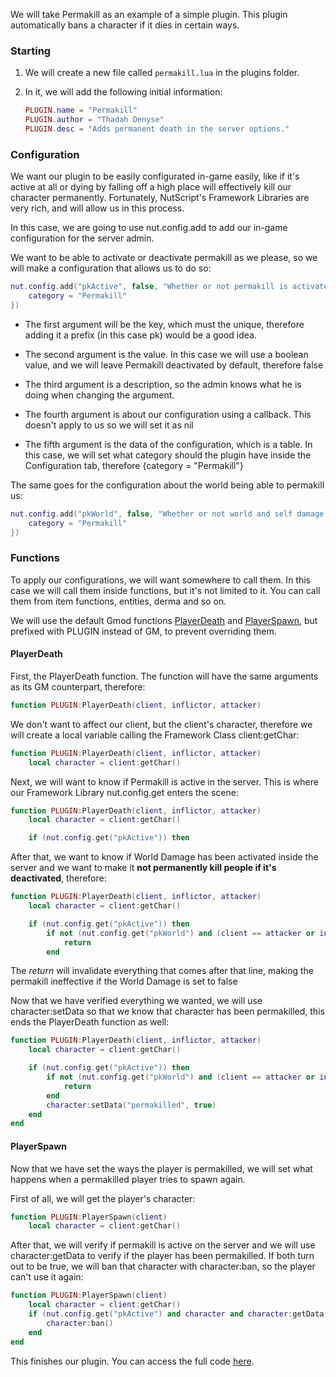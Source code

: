 We will take Permakill as an example of a simple plugin. This plugin automatically bans a character if it dies in certain ways.

### **Starting**

1. We will create a new file called ```permakill.lua``` in the plugins folder.
2. In it, we will add the following initial information:

    ```lua
    PLUGIN.name = "Permakill"
    PLUGIN.author = "Thadah Denyse"
    PLUGIN.desc = "Adds permanent death in the server options."
    ```

### **Configuration**

We want our plugin to be easily configurated in-game easily, like if it's active at all or dying by falling off a high place will effectively kill our character permanently. Fortunately, NutScript's Framework Libraries are very rich, and will allow us in this process.

In this case, we are going to use nut.config.add to add our in-game configuration for the server admin.

We want to be able to activate or deactivate permakill as we please, so we will make a configuration that allows us to do so:

```lua
nut.config.add("pkActive", false, "Whether or not permakill is activated on the server.", nil, {
    category = "Permakill"
})
```

* The first argument will be the key, which must the unique, therefore adding it a prefix (in this case pk) would be a good idea.

* The second argument is the value. In this case we will use a boolean value, and we will leave Permakill deactivated by default, therefore false

* The third argument is a description, so the admin knows what he is doing when changing the argument.

* The fourth argument is about our configuration using a callback. This doesn't apply to us so we will set it as nil

* The fifth argument is the data of the configuration, which is a table. In this case, we will set what category should the plugin have inside the Configuration tab, therefore {category = "Permakill"}

The same goes for the configuration about the world being able to permakill us:

```lua
nut.config.add("pkWorld", false, "Whether or not world and self damage produce permanent death.", nil, {
    category = "Permakill"
})
```

### **Functions**

To apply our configurations, we will want somewhere to call them. In this case we will call them inside functions, but it's not limited to it. You can call them from item functions, entities, derma and so on.

We will use the default Gmod functions [PlayerDeath](https://wiki.facepunch.com/gmod/GM:PlayerDeath) and [PlayerSpawn](https://wiki.facepunch.com/gmod/GM:PlayerSpawn), but prefixed with PLUGIN instead of GM, to prevent overriding them.

#### **PlayerDeath**

First, the PlayerDeath function. The function will have the same arguments as its GM counterpart, therefore:

```lua
function PLUGIN:PlayerDeath(client, inflictor, attacker)
```

We don't want to affect our client, but the client's character, therefore we will create a local variable calling the Framework Class client:getChar:

```lua
function PLUGIN:PlayerDeath(client, inflictor, attacker)
    local character = client:getChar()
```

Next, we will want to know if Permakill is active in the server. This is where our Framework Library nut.config.get enters the scene:

```lua
function PLUGIN:PlayerDeath(client, inflictor, attacker)
    local character = client:getChar()

    if (nut.config.get("pkActive")) then
```

After that, we want to know if World Damage has been activated inside the server and we want to make it **not permanently kill people if it's deactivated**, therefore:

```lua
function PLUGIN:PlayerDeath(client, inflictor, attacker)
    local character = client:getChar()

    if (nut.config.get("pkActive")) then
        if not (nut.config.get("pkWorld") and (client == attacker or inflictor:IsWorld() then
            return
        end
```

The _return_ will invalidate everything that comes after that line, making the permakill ineffective if the World Damage is set to false

Now that we have verified everything we wanted, we will use character:setData so that we know that character has been permakilled, this ends the PlayerDeath function as well:

```lua
function PLUGIN:PlayerDeath(client, inflictor, attacker)
    local character = client:getChar()

    if (nut.config.get("pkActive")) then
        if not (nut.config.get("pkWorld") and (client == attacker or inflictor:IsWorld() then
            return
        end
        character:setData("permakilled", true)
    end
end
```

#### **PlayerSpawn**

Now that we have set the ways the player is permakilled, we will set what happens when a permakilled player tries to spawn again.

First of all, we will get the player's character:

```lua
function PLUGIN:PlayerSpawn(client)
    local character = client:getChar()
```

After that, we will verify if permakill is active on the server and we will use character:getData to verify if the player has been permakilled. If both turn out to be true, we will ban that character with character:ban, so the player can't use it again:

```lua
function PLUGIN:PlayerSpawn(client)
    local character = client:getChar()
    if (nut.config.get("pkActive") and character and character:getData("permakilled")) then
        character:ban()
    end
end
```

This finishes our plugin. You can access the full code [here](https://github.com/NutScript/NutScript/blob/1.2/plugins/permakill.lua).